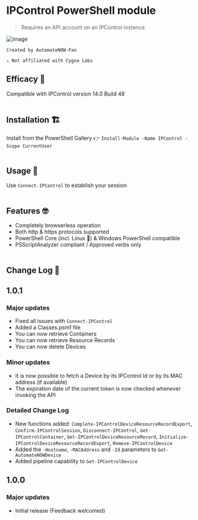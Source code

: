 # IPControl PowerShell module

> Requires an API account on an IPControl instance

![image](usage-example.png)

```
Created by AutomateNOW-Fan
```
```
⚠ Not affiliated with Cygna Labs
```
## Efficacy 🧪

Compatible with IPControl version 14.0 Build 48
<br/><br/>
## Installation 🏗

Install from the PowerShell Gallery 👉 `Install-Module -Name IPControl -Scope CurrentUser`
<br/><br/>
## Usage 🤔
Use `Connect-IPControl` to establish your session
<br/><br/>
## Features 🤓

- Completely browserless operation
- Both http & https protocols supported
- PowerShell Core (incl. Linux 🐧) & Windows PowerShell compatible
- PSScriptAnalyzer compliant / Approved verbs only
<br/><br/>
## Change Log 📝

## 1.0.1
### Major updates
- Fixed all issues with `Connect-IPControl`
- Added a Classes.psm1 file
- You can now retrieve Containers
- You can now retrieve Resource Records
- You can now delete Devices

### Minor updates
- It is now possible to fetch a Device by its IPControl Id or by its MAC address (if available)
- The expiration date of the current token is now checked whenever invoking the API

### Detailed Change Log
- New functions added: `Complete-IPControlDeviceResourceRecordExport`, `Confirm-IPControlSession`, `Disconnect-IPControl`, `Get-IPControlContainer`, `Get-IPControlDeviceResourceRecord`, `Initialize-IPControlDeviceResourceRecordExport`, `Remove-IPControlDevice`
- Added the `-Hostname`, `-MACAddress` and `-Id` parameters to `Get-AutomateNOWDevice`
- Added pipeline capability to `Get-IPControlDevice`

## 1.0.0
### Major updates
- Initial release (Feedback welcomed)
